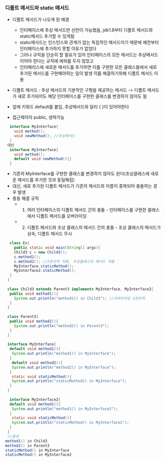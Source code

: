 ### 디폴트 메서드와 static 메서드

- 디폴트 메서드가 나오게 된 배경 
  - 인터페이스에 추상 메서드만 선언이 가능했음, jdk1.8부터 디폴트 메서드와 static메서드 추가할 수 있게됨
  - static메서드는 인스턴스와 관계가 없는 독립적인 메서드이기 때문에 예전부터 인터페이스에 추가하지 못할 이유가 없었다
  - 그러나 규칙을 단순히 할 필요가 있어 인터페이스의 모든 메서드는 추상메서드이어야 한다는 규칙에 예외를 두지 않았고
  - 인터페이스에 새로운 메서드를 추가하면 이를 구현한 모든 클래스들에서 새로 추가된 메서드를 구현해야하는 일이 발생 이를 해결하기위해 디폴트 메서드 이용

- 디폴트 메서드 : 추상 메서드의 기본적인 구형을 제공하는 메서드 -> 디폴트 메서드가 새로 추가되어도 해당 인터페이스를 구현한 클래스를 변경하지 않아도 됨
- 앞에 키워드 default를 붙임, 추상메서드와 달리 { }이 있어야한다
- 접근제어자 public, 생략가능
```java
  interface MyInterface{
    void method();
    void newMethod(); //추상메서드
  }
 대신 
  interface MyInterface{
    void method();
    default void newMethod(){}
  }
```
- 기존의 MyInterface를 구현한 클래스를 변경하지 않아도 된다(조상클래스에 새로운 메서드를 추가한 것과 동일해짐)
- 대신, 새로 추가된 디폴트 메서드가 기존의 메서드와 이름이 중복되어 충돌하는 경우 발생 
- 충동 해결 규칙
  - 1. 여러 인터페이스의 디폴트 메서드 간의 충돌 - 인터페이스를 구현한 클래스에서 디폴트 메서드를 오버라이딩
  - 2. 디폴트 메서드와 조상 클래스의 메서드 간의 충돌 - 조상 클래스의 메서드가 상속, 디폴트 메서드 무시

```java
  class Ex{
    public static void main(String[] args){
    Child3 c = new Child3();
    c.method1();
    c.method2(); //2번규칙 적용, 조상클래스의 메서드 적용
    MyInterface.staticMethod();
    MyInterface2.staticMethod();
  }
 }
 
 class Child3 extends Parent3 implements MyInterface, MyInterface2{
  public void method1(){
    System.out.println("method1() in Child3"); //오버라이딩 1번규칙
  }
 }
 
 class Parent3{
  public void method2(){
    System.out.println("method2() in Parent3");
  }
 }
 
 interface MyInterface{
  default void method1(){
   System.out.println("method1() in MyInterface");
  }
   default void method2(){
   System.out.println("method2() in MyInterface");
  }
   static void staticMethod(){
   System.out.println("staticMethod() in MyInterface");
  }
 }
 
  interface MyInterface2{
  default void method1(){
   System.out.println("method1() in MyInterface2");
  }
   static void staticMethod(){
   System.out.println("staticMethod() in MyInterface2");
  }
 }
 //결과
method1() in Child3
method2() in Parent3
staticMethod() in MyInterface
staticMethod() in MyInterface2
```

